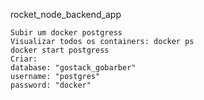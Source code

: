rocket_node_backend_app

```
Subir um docker postgress
Visualizar todos os containers: docker ps
docker start postgress
Criar: 
database: "gostack_gobarber"
username: "postgres"
password: "docker"
```
